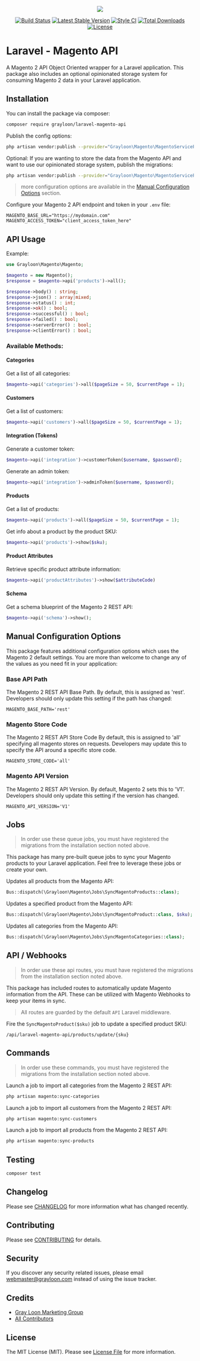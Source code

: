 
<p align="center">
  <img src="logo.png">
</p>

<p align="center">
<a href="https://github.com/grayloon/magento-laravel-api/actions"><img src="https://github.com/grayloon/magento-laravel-api/workflows/tests/badge.svg" alt="Build Status"></a>
<a href="https://packagist.org/packages/grayloon/laravel-magento-api"><img src="https://img.shields.io/packagist/v/grayloon/laravel-magento-api.svg?style=flat" alt="Latest Stable Version"></a>
<a href="https://packagist.org/packages/grayloon/laravel-magento-api"><img src="https://github.styleci.io/repos/277585119/shield?branch=master" alt="Style CI"></a>
<a href="https://packagist.org/packages/grayloon/magento-laravel-api"><img src="https://img.shields.io/packagist/dt/grayloon/laravel-magento-api?style=flat" alt="Total Downloads"></a>
<a href="https://packagist.org/packages/grayloon/laravel-magento-api"><img src="https://img.shields.io/badge/License-MIT-brightgreen.svg" alt="License"></a>
</p>

# Laravel - Magento API

A Magento 2 API Object Oriented wrapper for a Laravel application. This package also includes an optional opinionated storage system for consuming Magento 2 data in your Laravel application. 

## Installation

You can install the package via composer:

```bash q
composer require grayloon/laravel-magento-api
```

Publish the config options:
```bash
php artisan vendor:publish --provider="Grayloon\Magento\MagentoServiceProvider" --tag="config"
```

Optional:
If you are wanting to store the data from the Magento API and want to use our opinionated storage system, publish the migrations:
```bash
php artisan vendor:publish --provider="Grayloon\Magento\MagentoServiceProvider" --tag="migrations"
```

> more configuration options are available in the [Manual Configuration Options](#manual-configuration-options) section.

Configure your Magento 2 API endpoint and token in your `.env` file:
```
MAGENTO_BASE_URL="https://mydomain.com"
MAGENTO_ACCESS_TOKEN="client_access_token_here"
```

## API Usage

Example:
```php
use Grayloon\Magento\Magento;

$magento = new Magento();
$response = $magento->api('products')->all();

$response->body() : string;
$response->json() : array|mixed;
$response->status() : int;
$response->ok() : bool;
$response->successful() : bool;
$response->failed() : bool;
$response->serverError() : bool;
$response->clientError() : bool;
```

### Available Methods:

#### Categories

Get a list of all categories:
```php
$magento->api('categories')->all($pageSize = 50, $currentPage = 1);
```

#### Customers

Get a list of customers:
```php
$magento->api('customers')->all($pageSize = 50, $currentPage = 1);
```

#### Integration (Tokens)

Generate a customer token:
```php
$magento->api('integration')->customerToken($username, $password);
```

Generate an admin token:
```php
$magento->api('integration')->adminToken($username, $password);
```

#### Products
Get a list of products:
```php
$magento->api('products')->all($pageSize = 50, $currentPage = 1); 
```

Get info about a product by the product SKU:
```php
$magento->api('products')->show($sku);
```

#### Product Attributes
Retrieve specific product attribute information:
```php
$magento->api('productAttributes')->show($attributeCode)
```

#### Schema
Get a schema blueprint of the Magento 2 REST API:
```php
$magento->api('schema')->show(); 
```

## Manual Configuration Options

This package features additional configuration options which uses the Magento 2 default settings. You are more than welcome to change any of the values as you need fit in your application:

### Base API Path

The Magento 2 REST API Base Path. By default, this is assigned as 'rest'. Developers should only update this setting if the path has changed:
```
MAGENTO_BASE_PATH='rest'
```

### Magento Store Code

The Magento 2 REST API Store Code By default, this is assigned to 'all' specifying all magento stores on requests. Developers may update this to specify the API around a specific store code.
```
MAGENTO_STORE_CODE='all'
```

### Magento API Version

The Magento 2 REST API Version. By default, Magento 2 sets this to 'V1'. Developers should only update this setting if the version has changed.
```
MAGENTO_API_VERSION='V1'
```

## Jobs

> In order use these queue jobs, you must have registered the migrations from the installation section noted above.

This package has many pre-built queue jobs to sync your Magento products to your Laravel application. Feel free to leverage these jobs or create your own.

Updates all products from the Magento API:
```php
Bus::dispatch(\Grayloon\Magento\Jobs\SyncMagentoProducts::class);
```

Updates a specified product from the Magento API:
```php
Bus::dispatch(\Grayloon\Magento\Jobs\SyncMagentoProduct::class, $sku);
```

Updates all categories from the Magento API:
```php
Bus::dispatch(\Grayloon\Magento\Jobs\SyncMagentoCategories::class);
```


## API / Webhooks

> In order use these api routes, you must have registered the migrations from the installation section noted above.

This package has included routes to automatically update Magento information from the API. These can be utilized with Magento Webhooks to keep your items in sync.

> All routes are guarded by the default `API` Laravel middleware.

Fire the `SyncMagentoProduct($sku)` job to update a specified product SKU:
```
/api/laravel-magento-api/products/update/{sku}
```


## Commands

> In order use these commands, you must have registered the migrations from the installation section noted above.

Launch a job to import all categories from the Magento 2 REST API:
```bash
php artisan magento:sync-categories
```

Launch a job to import all customers from the Magento 2 REST API:
```bash
php artisan magento:sync-customers
```

Launch a job to import all products from the Magento 2 REST API:
```bash
php artisan magento:sync-products
```

## Testing

``` bash
composer test
```

## Changelog

Please see [CHANGELOG](CHANGELOG.md) for more information what has changed recently.

## Contributing

Please see [CONTRIBUTING](CONTRIBUTING.md) for details.

## Security

If you discover any security related issues, please email webmaster@grayloon.com instead of using the issue tracker.

## Credits

- [Gray Loon Marketing Group](https://github.com/grayloon)
- [All Contributors](../../contributors)

## License

The MIT License (MIT). Please see [License File](LICENSE.md) for more information.